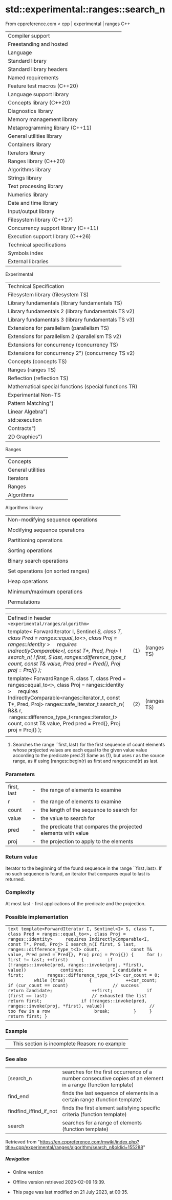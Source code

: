 # std::experimental::ranges::search_n

From cppreference.com
< cpp‎ | experimental‎ | ranges
C++

|  |  |  |  |  |
| --- | --- | --- | --- | --- |
| Compiler support | | | | |
| Freestanding and hosted | | | | |
| Language | | | | |
| Standard library | | | | |
| Standard library headers | | | | |
| Named requirements | | | | |
| Feature test macros (C++20) | | | | |
| Language support library | | | | |
| Concepts library (C++20) | | | | |
| Diagnostics library | | | | |
| Memory management library | | | | |
| Metaprogramming library (C++11) | | | | |
| General utilities library | | | | |
| Containers library | | | | |
| Iterators library | | | | |
| Ranges library (C++20) | | | | |
| Algorithms library | | | | |
| Strings library | | | | |
| Text processing library | | | | |
| Numerics library | | | | |
| Date and time library | | | | |
| Input/output library | | | | |
| Filesystem library (C++17) | | | | |
| Concurrency support library (C++11) | | | | |
| Execution support library (C++26) | | | | |
| Technical specifications | | | | |
| Symbols index | | | | |
| External libraries | | | | |

Experimental

|  |  |  |  |  |
| --- | --- | --- | --- | --- |
| Technical Specification | | | | |
| Filesystem library (filesystem TS) | | | | |
| Library fundamentals (library fundamentals TS) | | | | |
| Library fundamentals 2 (library fundamentals TS v2) | | | | |
| Library fundamentals 3 (library fundamentals TS v3) | | | | |
| Extensions for parallelism (parallelism TS) | | | | |
| Extensions for parallelism 2 (parallelism TS v2) | | | | |
| Extensions for concurrency (concurrency TS) | | | | |
| Extensions for concurrency 2") (concurrency TS v2) | | | | |
| Concepts (concepts TS) | | | | |
| Ranges (ranges TS) | | | | |
| Reflection (reflection TS) | | | | |
| Mathematical special functions (special functions TR) | | | | |
| Experimental Non-TS | | | | |
| Pattern Matching") | | | | |
| Linear Algebra") | | | | |
| std::execution | | | | |
| Contracts") | | | | |
| 2D Graphics") | | | | |

Ranges

|  |  |  |  |  |
| --- | --- | --- | --- | --- |
| Concepts | | | | |
| General utilities | | | | |
| Iterators | | | | |
| Ranges | | | | |
| Algorithms | | | | |

Algorithms library

|  |  |  |  |  |
| --- | --- | --- | --- | --- |
| Non-modifying sequence operations | | | | |
| |  |  |  |  |  | | --- | --- | --- | --- | --- | | all_ofany_ofnone_of | | | | | | countcount_if | | | | | | |  |  |  |  |  | | --- | --- | --- | --- | --- | | findfind_iffind_if_not | | | | | | find_end | | | | | | find_first_of | | | | | | |  |  |  |  |  | | --- | --- | --- | --- | --- | | adjacent_find | | | | | | search | | | | | | ****search_n**** | | | | | | mismatch | | | | | |  | | | | | | |  |  |  |  |  | | --- | --- | --- | --- | --- | | equal | | | | | | for_each | | | | | | lexicographical_compare | | | | | |  | | | | | |  | | | | | |
| Modifying sequence operations | | | | |
| |  |  |  |  |  | | --- | --- | --- | --- | --- | | copycopy_if | | | | | | copy_n") | | | | | | copy_backward") | | | | | | move") | | | | | | move_backward") | | | | | |  | | | | | | |  |  |  |  |  | | --- | --- | --- | --- | --- | | fill") | | | | | | fill_n") | | | | | | generate") | | | | | | generate_n") | | | | | | swap_ranges") | | | | | | shuffle") | | | | | | transform") | | | | | | |  |  |  |  |  | | --- | --- | --- | --- | --- | | removeremove_if") | | | | | | replacereplace_if") | | | | | | reverse") | | | | | | rotate") | | | | | | unique") | | | | | | |  |  |  |  |  | | --- | --- | --- | --- | --- | | remove_copyremove_copy_if") | | | | | | replace_copyreplace_copy_if") | | | | | | reverse_copy") | | | | | | rotate_copy") | | | | | | unique_copy") | | | | | |
| Partitioning operations | | | | |
| |  |  |  |  |  | | --- | --- | --- | --- | --- | | is_partitioned") | | | | | | partition_point") | | | | | | |  |  |  |  |  | | --- | --- | --- | --- | --- | | partition") | | | | | | partition_copy") | | | | | | |  |  |  |  |  | | --- | --- | --- | --- | --- | | stable_partition") | | | | | |  | | | | | |
| Sorting operations | | | | |
| |  |  |  |  |  | | --- | --- | --- | --- | --- | | is_sorted") | | | | | | is_sorted_until") | | | | | | |  |  |  |  |  | | --- | --- | --- | --- | --- | | sort | | | | | | stable_sort") | | | | | | |  |  |  |  |  | | --- | --- | --- | --- | --- | | partial_sort") | | | | | | partial_sort_copy") | | | | | | |  |  |  |  |  | | --- | --- | --- | --- | --- | | nth_element") | | | | | |  | | | | | |
| Binary search operations | | | | |
| |  |  |  |  |  | | --- | --- | --- | --- | --- | | lower_bound") | | | | | | |  |  |  |  |  | | --- | --- | --- | --- | --- | | upper_bound") | | | | | | |  |  |  |  |  | | --- | --- | --- | --- | --- | | binary_search") | | | | | | |  |  |  |  |  | | --- | --- | --- | --- | --- | | equal_range") | | | | | |
| Set operations (on sorted ranges) | | | | |
| |  |  |  |  |  | | --- | --- | --- | --- | --- | | merge") | | | | | | inplace_merge") | | | | | | |  |  |  |  |  | | --- | --- | --- | --- | --- | | includes") | | | | | |  | | | | | | |  |  |  |  |  | | --- | --- | --- | --- | --- | | set_difference") | | | | | | set_intersection") | | | | | | |  |  |  |  |  | | --- | --- | --- | --- | --- | | set_symmetric_difference") | | | | | | set_union") | | | | | |
| Heap operations | | | | |
| |  |  |  |  |  | | --- | --- | --- | --- | --- | | is_heap") | | | | | | is_heap_until") | | | | | | |  |  |  |  |  | | --- | --- | --- | --- | --- | | make_heap") | | | | | | sort_heap") | | | | | | |  |  |  |  |  | | --- | --- | --- | --- | --- | | push_heap") | | | | | | pop_heap") | | | | | |
| Minimum/maximum operations | | | | |
| |  |  |  |  |  | | --- | --- | --- | --- | --- | | max") | | | | | | max_element") | | | | | | |  |  |  |  |  | | --- | --- | --- | --- | --- | | min") | | | | | | min_element") | | | | | | |  |  |  |  |  | | --- | --- | --- | --- | --- | | minmax") | | | | | | minmax_element") | | | | | |
| Permutations | | | | |
| |  |  |  |  |  | | --- | --- | --- | --- | --- | | is_permutation | | | | | | |  |  |  |  |  | | --- | --- | --- | --- | --- | | next_permutation") | | | | | | |  |  |  |  |  | | --- | --- | --- | --- | --- | | prev_permutation") | | | | | |

|  |  |  |
| --- | --- | --- |
| Defined in header `<experimental/ranges/algorithm>` |  |  |
| template< ForwardIterator I, Sentinel<I> S, class T,  class Pred = ranges::equal_to<>, class Proj = ranges::identity >      requires IndirectlyComparable<I, const T\*, Pred, Proj>  I search_n( I first, S last, ranges::difference_type_t<I> count, const T& value, Pred pred = Pred{}, Proj proj = Proj{} ); | (1) | (ranges TS) |
| template< ForwardRange R, class T, class Pred = ranges::equal_to<>,  class Proj = ranges::identity >      requires IndirectlyComparable<ranges::iterator_t<R>, const T\*, Pred, Proj>  ranges::safe_iterator_t<R> search_n( R&& r,                                        ranges::difference_type_t<ranges::iterator_t<R>> count, const T& value, Pred pred = Pred{}, Proj proj = Proj{} ); | (2) | (ranges TS) |
|  |  |  |

1) Searches the range ``first`,`last`)` for the first sequence of count elements whose projected values are each equal to the given value value according to the predicate pred.2) Same as (1), but uses r as the source range, as if using [ranges::begin(r) as first and ranges::end(r) as last.

### Parameters

|  |  |  |
| --- | --- | --- |
| first, last | - | the range of elements to examine |
| r | - | the range of elements to examine |
| count | - | the length of the sequence to search for |
| value | - | the value to search for |
| pred | - | the predicate that compares the projected elements with value |
| proj | - | the projection to apply to the elements |

### Return value

Iterator to the beginning of the found sequence in the range ``first`,`last`)`. If no such sequence is found, an iterator that compares equal to last is returned.

### Complexity

At most last - first applications of the predicate and the projection.

### Possible implementation

|  |
| --- |
| ```text template<ForwardIterator I, Sentinel<I> S, class T,          class Pred = ranges::equal_to<>, class Proj = ranges::identity>     requires IndirectlyComparable<I, const T*, Pred, Proj> I search_n(I first, S last, ranges::difference_type_t<I> count,            const T& value, Pred pred = Pred{}, Proj proj = Proj{}) {     for (; first != last; ++first)     {         if (!ranges::invoke(pred, ranges::invoke(proj, *first), value))             continue;           I candidate = first;         ranges::difference_type_t<I> cur_count = 0;           while (true)         {             ++cur_count;             if (cur_count == count)                 // success                 return candidate;               ++first;             if (first == last)                 // exhausted the list                 return first;               if (!ranges::invoke(pred, ranges::invoke(proj, *first), value))                 // too few in a row                 break;         }     }     return first; } ``` |

### Example

|  |  |
| --- | --- |
|  | This section is incomplete Reason: no example |

### See also

|  |  |
| --- | --- |
| [search_n | searches for the first occurrence of a number consecutive copies of an element in a range   (function template) |
| find_end | finds the last sequence of elements in a certain range   (function template) |
| findfind_iffind_if_not | finds the first element satisfying specific criteria   (function template) |
| search | searches for a range of elements   (function template) |

Retrieved from "<https://en.cppreference.com/mwiki/index.php?title=cpp/experimental/ranges/algorithm/search_n&oldid=155288>"

##### Navigation

- Online version
- Offline version retrieved 2025-02-09 16:39.

- This page was last modified on 21 July 2023, at 00:35.